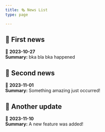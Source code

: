 ```yaml
---
title: 🗞️ News List
type: page

---
```


## 🎉 First news
📅 **2023-10-27**  
**Summary:** bka bla bka happened



## 🚀 Second news
📅 **2023-11-01**  
**Summary:** Something amazing just occurred!



## 📢 Another update
📅 **2023-11-10**  
**Summary:** A new feature was added!

